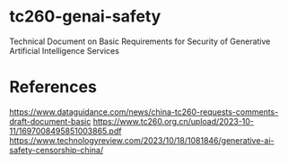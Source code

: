 # tc260-genai-safety
Technical Document on Basic Requirements for Security of Generative Artificial Intelligence Services

# References
https://www.dataguidance.com/news/china-tc260-requests-comments-draft-document-basic
https://www.tc260.org.cn/upload/2023-10-11/1697008495851003865.pdf
https://www.technologyreview.com/2023/10/18/1081846/generative-ai-safety-censorship-china/
